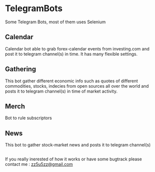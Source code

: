 # TelegramBots
Some Telegram Bots, most of them uses Selenium

## Calendar
Calendar bot able to grab forex-calendar events from investing.com and post it to telegram channel(s) in time. It has many flexible settings. 

## Gathering
This bot gather different economic info such as quotes of different commodities, stocks, indecies from open sources all over the world and posts it to telegram channel(s) in time of market activity.

## Merch
Bot to rule subscriptors

## News
This bot to gather stock-market news and posts it to telegram channel(s)

##
If you really inerested of how it works or have some bugtrack please contact me : zz5u5zz@gmail.com
